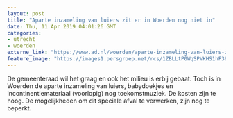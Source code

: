 ```yaml
---
layout: post
title: "Aparte inzameling van luiers zit er in Woerden nog niet in"
date: Thu, 11 Apr 2019 04:01:26 GMT
categories: 
- utrecht 
- woerden 
externe_link: "https://www.ad.nl/woerden/aparte-inzameling-van-luiers-zit-er-in-woerden-nog-niet-in~af43566d/"
feature_image: "https://images1.persgroep.net/rcs/1ZBLLtP0WqSPVKHS1hF38Tfktzw/diocontent/128576547/_fitwidth/400/?appId=21791a8992982cd8da851550a453bd7f&quality=0.7"
---
```


De gemeenteraad wil het graag en ook het milieu is erbij gebaat. Toch is in Woerden de aparte inzameling van luiers, babydoekjes en incontinentiemateriaal (voorlopig) nog toekomstmuziek. De kosten zijn te hoog. De mogelijkheden om dit speciale afval te verwerken, zijn nog te beperkt.
